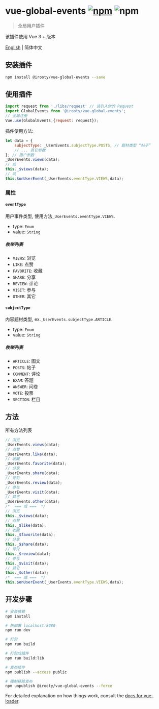 # vue-global-events [![npm](https://img.shields.io/npm/v/vue-global-events.svg)](vue-global-events) ![npm](https://img.shields.io/npm/dt/vue-global-events.svg)

> 全局用户插件

该插件使用 Vue 3 + 版本

[English](./README.md) | 简体中文

## 安装插件

```bash
npm install @irooty/vue-global-events --save
```

## 使用插件

```js
import request from './libs/request' // 请引入你的 Request
import GlobalEvents from '@irooty/vue-global-events';
// 全局注册
Vue.use(GlobalEvents,{request: request});
```

插件使用方法:

```javascript
let data = {
    subjectType: _UserEvents.subjectType.POSTS, // 题材类型 “帖子”
    // ... 其它参数
}; // 用户参数
_UserEvents.views(data);
// 或
this._$views(data);
// 或
this.$onUserEvent(_UserEvents.eventType.VIEWS,data);
```
### 属性

#### `eventType`
用户事件类型, 使用方法`_UserEvents.eventType.VIEWS`.

- type: `Enum`
- value: `String`

##### 枚举列表

- `VIEWS`: 浏览
- `LIKE`: 点赞
- `FAVORITE`: 收藏
- `SHARE`: 分享
- `REVIEW`: 评论
- `VISIT`: 参与
- `OTHER`: 其它

#### `subjectType`
内容题材类型, ex.`_UserEvents.subjectType.ARTICLE`.

- type: `Enum`
- value: `String`

##### 枚举列表

- `ARTICLE`: 图文
- `POSTS`: 帖子
- `COMMENT`: 评论
- `EXAM`: 答题
- `ANSWER`: 问卷
- `VOTE`: 投票
- `SECTION`: 栏目

## 方法
所有方法列表
```javascript
// 浏览
_UserEvents.views(data);
// 点赞
_UserEvents.like(data);
// 收藏
_UserEvents.favorite(data);
// 分享
_UserEvents.share(data);
// 评论
_UserEvents.review(data);
// 参与
_UserEvents.visit(data);
// 其它
_UserEvents.other(data);
/*  === 或 ===  */
// 浏览
this._$views(data);
// 点赞
this._$like(data);
// 收藏
this._$favorite(data);
// 分享
this._$share(data);
// 评论
this._$review(data);
// 参与
this._$visit(data);
// 其它
this._$other(data);
/*  === 或 ===  */
this.$onUserEvent(_UserEvents.eventType.VIEWS,data);
```

## 开发步骤

``` bash
# 安装依赖
npm install

# 热部署 localhost:8080
npm run dev

# 打包
npm run build

# 打包成插件
npm run build:lib

# 发布插件
npm publish --access public

# 强制移除发布
npm unpublish @irooty/vue-global-events --force
```

For detailed explanation on how things work, consult the [docs for vue-loader](http://vuejs.github.io/vue-loader).
